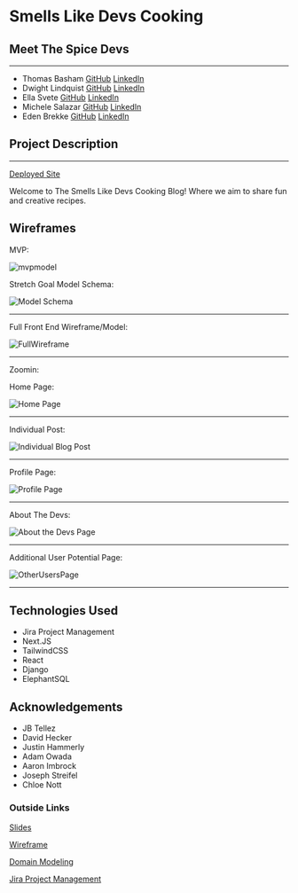 # Smells Like Devs Cooking

## Meet The Spice Devs

___
- Thomas Basham [GitHub](https://github.com/Thomas-Basham) [LinkedIn](https://www.linkedin.com/in/thomas-basham/)
- Dwight Lindquist [GitHub](https://github.com/dlindqu3) [LinkedIn](https://www.linkedin.com/in/dwight-lindquist-a9a0b6b4/)
- Ella Svete [GitHub](https://github.com/EllaSvete) [LinkedIn](https://www.linkedin.com/in/ellasvete/)
- Michele Salazar [GitHub](https://github.com/MISalz) [LinkedIn](https://www.linkedin.com/in/michellesalazar010/)
- Eden Brekke [GitHub](https://github.com/eden-brekke) [LinkedIn](https://www.linkedin.com/in/eden-brekke/)

## Project Description

___
[Deployed Site](https://smells-like-devs-cooking-frontend-rho.vercel.app/)

Welcome to The Smells Like Devs Cooking Blog! Where we aim to share fun and creative recipes.

## Wireframes

MVP:  

![mvpmodel](./assets/mvpmodel.png)

Stretch Goal Model Schema:  

![Model Schema](./assets/ModelSchema.png)
___
Full Front End Wireframe/Model:  

![FullWireframe](./assets/RecipeWF.jpeg)
___

Zoomin:

Home Page:  

![Home Page](./assets/HomePage.png)
___
Individual Post:  

![Individual Blog Post](./assets/OtherUserPage.png)
___
Profile Page:  

![Profile Page](./assets/ProfilePage.png)
___
About The Devs:  

![About the Devs Page](./assets/AboutTheDevs.png)
___
Additional User Potential Page:  

![OtherUsersPage](./assets/OtherUserPage.png)

___

## Technologies Used

- Jira Project Management
- Next.JS
- TailwindCSS
- React
- Django
- ElephantSQL

## Acknowledgements

- JB Tellez
- David Hecker
- Justin Hammerly
- Adam Owada
- Aaron Imbrock
- Joseph Streifel
- Chloe Nott

### Outside Links

[Slides](https://docs.google.com/presentation/d/1WwcZhFPevnMV2WWOjw9IiGGKH4uPVIp1rnqhOzyoCNI/edit#slide=id.g2accd1c413_3_31)

[Wireframe](https://lucid.app/lucidspark/53f6b0e3-78ed-46f2-a3c3-6567944b94c2/edit?beaconFlowId=7F94EC044FB18AF5&invitationId=inv_9a1aff4e-c939-4b45-83bd-0f223c92a446#)

[Domain Modeling](https://lucid.app/lucidspark/e844d619-8a74-4f70-b5b7-02bf68fc4e14/edit?beaconFlowId=38525C1D8AD6D91C&invitationId=inv_2ac39359-abf7-43f9-bf88-442759cebe14#)

[Jira Project Management](https://the-spice-devs.atlassian.net/jira/software/projects/SD/boards/1)
